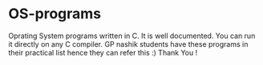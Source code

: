 # OS-programs

Oprating System programs written in C.
 It is well documented.
 You can run it directly on any C compiler.
 GP nashik students have these programs in their practical list hence they can refer this :)
 Thank You !   
